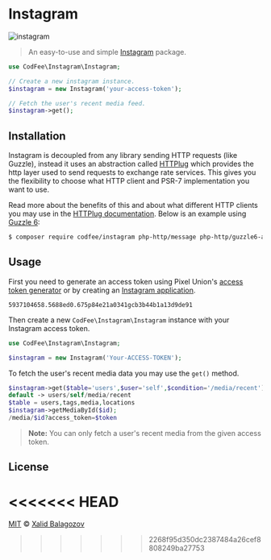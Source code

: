 # Instagram

![instagram](http://www.ironpaper.com/webintel/wp-content/uploads/2013/09/instagram-api.png)

> An easy-to-use and simple [Instagram](https://www.instagram.com/) package.

```php
use CodFee\Instagram\Instagram;

// Create a new instagram instance.
$instagram = new Instagram('your-access-token');

// Fetch the user's recent media feed.
$instagram->get();
```


## Installation

Instagram is decoupled from any library sending HTTP requests (like Guzzle), instead it uses an abstraction called [HTTPlug](http://httplug.io) which provides the http layer used to send requests to exchange rate services. This gives you the flexibility to choose what HTTP client and PSR-7 implementation you want to use.

Read more about the benefits of this and about what different HTTP clients you may use in the [HTTPlug documentation](http://docs.php-http.org/en/latest/httplug/users.html). Below is an example using [Guzzle 6](http://docs.guzzlephp.org/en/latest/index.html):

```bash
$ composer require codfee/instagram php-http/message php-http/guzzle6-adapter
```

## Usage

First you need to generate an access token using Pixel Union's [access token generator](http://instagram.pixelunion.net) or by creating an [Instagram application](https://www.instagram.com/developer/authentication).

```
5937104658.5688ed0.675p84e21a0341gcb3b44b1a13d9de91
```

Then create a new `CodFee\Instagram\Instagram` instance with your Instagram access token.

```php
use CodFee\Instagram\Instagram;

$instagram = new Instagram('Your-ACCESS-TOKEN');
```

To fetch the user's recent media data you may use the `get()` method.

```php
$instagram->get($table='users',$user='self',$condition='/media/recent');
default -> users/self/media/recent
$table = users,tags,media,locations
$instagram->getMediaById($id);
/media/$id?access_token=$token
```

> **Note:** You can only fetch a user's recent media from the given access token.

## License

<<<<<<< HEAD
=======
[MIT](LICENSE) © [Xalid Balagozov](https://phpdevelop.xyz)
>>>>>>> 2268f95d350dc2387484a26cef8808249ba27753
